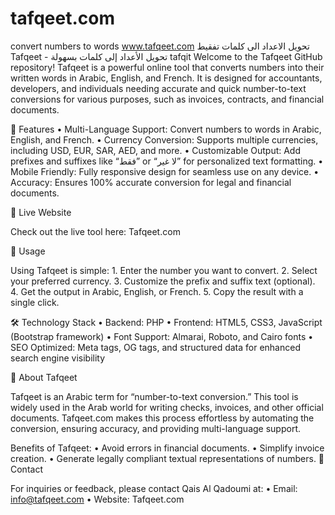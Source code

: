 # tafqeet.com
convert numbers to words www.tafqeet.com تحويل الاعداد الى كلمات تفقيط
Tafqeet - تحويل الأعداد إلى كلمات بسهولة
tafqit 
Welcome to the Tafqeet GitHub repository! Tafqeet is a powerful online tool that converts numbers into their written words in Arabic, English, and French. It is designed for accountants, developers, and individuals needing accurate and quick number-to-text conversions for various purposes, such as invoices, contracts, and financial documents.

🌟 Features
	•	Multi-Language Support: Convert numbers to words in Arabic, English, and French.
	•	Currency Conversion: Supports multiple currencies, including USD, EUR, SAR, AED, and more.
	•	Customizable Output: Add prefixes and suffixes like “فقط” or “لا غير” for personalized text formatting.
	•	Mobile Friendly: Fully responsive design for seamless use on any device.
	•	Accuracy: Ensures 100% accurate conversion for legal and financial documents.

🔗 Live Website

Check out the live tool here: Tafqeet.com

🚀 Usage

Using Tafqeet is simple:
	1.	Enter the number you want to convert.
	2.	Select your preferred currency.
	3.	Customize the prefix and suffix text (optional).
	4.	Get the output in Arabic, English, or French.
	5.	Copy the result with a single click.

🛠️ Technology Stack
	•	Backend: PHP
	•	Frontend: HTML5, CSS3, JavaScript (Bootstrap framework)
	•	Font Support: Almarai, Roboto, and Cairo fonts
	•	SEO Optimized: Meta tags, OG tags, and structured data for enhanced search engine visibility

📖 About Tafqeet

Tafqeet is an Arabic term for “number-to-text conversion.” This tool is widely used in the Arab world for writing checks, invoices, and other official documents. Tafqeet.com makes this process effortless by automating the conversion, ensuring accuracy, and providing multi-language support.

Benefits of Tafqeet:
	•	Avoid errors in financial documents.
	•	Simplify invoice creation.
	•	Generate legally compliant textual representations of numbers.
📧 Contact

For inquiries or feedback, please contact Qais Al Qadoumi at:
	•	Email: info@tafqeet.com
	•	Website: Tafqeet.com

